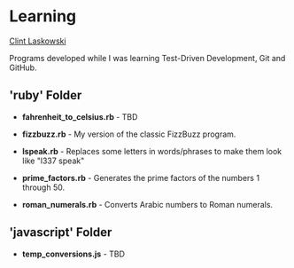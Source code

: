 Learning
========

[Clint Laskowski](clint.laskowski@gmail.com)

Programs developed while I was learning Test-Driven Development, Git and GitHub.

'ruby' Folder
-------------

* **fahrenheit\_to\_celsius.rb** - TBD

* **fizzbuzz.rb** - My version of the classic FizzBuzz program.

* **lspeak.rb** - Replaces some letters in words/phrases to make them look like "l337 speak"

* **prime_factors.rb** - Generates the prime factors of the numbers 1 through 50.

* **roman_numerals.rb** - Converts Arabic numbers to Roman numerals.

'javascript' Folder
-------------------

* **temp_conversions.js** - TBD





